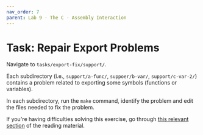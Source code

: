 ```yaml
---
nav_order: 7
parent: Lab 9 - The C - Assembly Interaction
---
```


# Task: Repair Export Problems

Navigate to `tasks/export-fix/support/`.

Each subdirectory (i.e., `support/a-func/`, `suppoer/b-var/`, `support/c-var-2/`)
contains a problem related to exporting some symbols (functions or variables).

In each subdirectory, run the `make` command, identify the problem and edit the
files needed to fix the problem.

If you're having difficulties solving this exercise, go through
[this relevant section](../../reading/calling-convention.md) of the reading
material.
